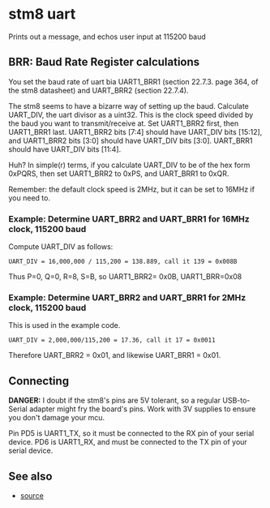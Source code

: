 # stm8 uart

Prints out a message, and echos user input at 115200 baud

## BRR: Baud Rate Register calculations

You set the baud rate of uart bia UART1_BRR1 (section 22.7.3. page 364, of the 
stm8 datasheet) and UART_BRR2 (section 22.7.4).

The stm8 seems to have a bizarre way of setting up the baud. Calculate UART_DIV, the uart divisor as a uint32. This is the clock speed divided by the baud you want to transmit/receive at. Set UART1_BRR2 first, then UART1_BRR1 last. UART1_BRR2 bits [7:4] should have UART_DIV bits [15:12], and UART1_BRR2 bits [3:0] should have UART_DIV bits [3:0]. UART_BRR1 should have UART_DIV bits [11:4].

Huh? In simple(r) terms, if you calculate UART_DIV to be of the hex form 0xPQRS, then set UART1_BRR2 to 0xPS, and UART_BRR1 to 0xQR.

Remember: the default clock speed is 2MHz, but it can be set to 16MHz if you need to.

### Example: Determine UART_BRR2 and UART_BRR1 for 16MHz clock, 115200 baud

Compute UART_DIV as follows:
```
UART_DIV = 16,000,000 / 115,200 = 138.889, call it 139 = 0x008B
```

Thus P=0, Q=0, R=8, S=B, so UART1_BRR2= 0x0B, UART1_BRR=0x08

### Example: Determine UART_BRR2 and UART_BRR1 for 2MHz clock, 115200 baud

This is used in the example code.

```
UART_DIV = 2,000,000/115,200 = 17.36, call it 17 = 0x0011
```

Therefore UART_BRR2 = 0x01, and likewise UART_BRR1 = 0x01.


## Connecting

**DANGER:** I doubt if the stm8's pins are 5V tolerant, so a regular USB-to-Serial adapter might fry the board's pins. Work with 3V supplies to ensure you don't damage your mcu.

Pin PD5 is UART1_TX, so it must be connected to the RX pin of your serial device. PD6 is UART1_RX, and must be connected to the TX pin of your serial device.



## See also

* [source](https://blog.mark-stevens.co.uk/2012/08/using-the-uart-on-the-stm8s-2/)
